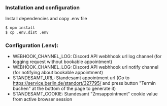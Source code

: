 ### Installation and configuration
Install dependencies and copy .env file

```sh
$ npm install
$ cp .env.dist .env
```

### Configuration (.env):
- WEBHOOK_CHANNEL_LOG: Discord API webhhook url log channel (for logging request without bookable appointment)
- WEBHOOK_CHANNEL_LOG: Discord API webhhook url notify channel (for notifying about bookable appointment)
- STANDESAMT_URL: Standesamt appointment url (Go to https://service.berlin.de/standort/327795/ and press button "Termin buchen" at the bottom of the page to generate it)
- STANDESAMT_COOKIE: Standesamt "Zmsappointment" cookie value from active browser session